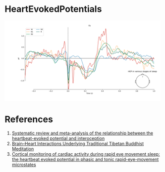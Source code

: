 # HeartEvokedPotentials
![](https://raw.githubusercontent.com/rahulvenugopal/HeartEvokedPotentials/main/HEP_Sleep.png?token=GHSAT0AAAAAABWK3HW4N4X5SDTMRRCPZ67OYWFTJGA)

# References
1. [Systematic review and meta-analysis of the relationship between the heartbeat-evoked potential and interoception](https://pubmed.ncbi.nlm.nih.gov/33450331/)
2. [Brain–Heart Interactions Underlying Traditional Tibetan Buddhist Meditation](https://academic.oup.com/cercor/article/30/2/439/5510041)
3. [Cortical monitoring of cardiac activity during rapid eye movement sleep: the heartbeat evoked potential in phasic and tonic rapid-eye-movement microstates](https://pubmed.ncbi.nlm.nih.gov/33870427/)
